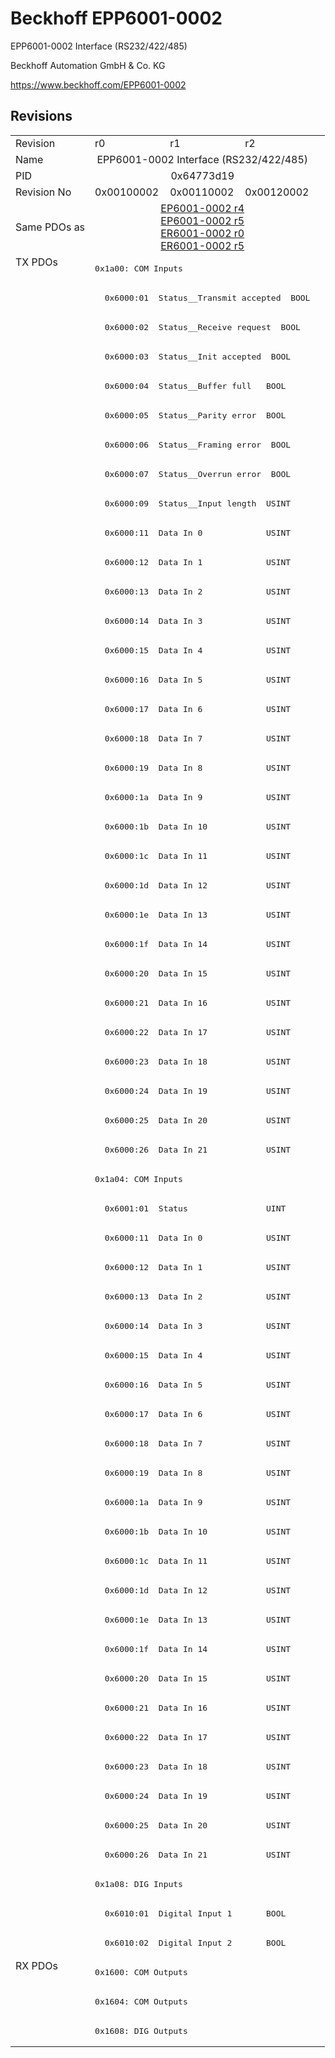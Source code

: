 # Beckhoff EPP6001-0002

EPP6001-0002 Interface (RS232/422/485)

Beckhoff Automation GmbH & Co. KG

https://www.beckhoff.com/EPP6001-0002

## Revisions
<table>
<tr >
<td>Revision</td>
<td>r0</td>
<td>r1</td>
<td>r2</td>
</tr>
<tr >
<td>Name</td>
<td colspan=3 align="center">EPP6001-0002 Interface (RS232/422/485)</td>
</tr>
<tr >
<td>PID</td>
<td colspan=3 align="center">0x64773d19</td>
</tr>
<tr >
<td>Revision No</td>
<td>0x00100002</td>
<td>0x00110002</td>
<td>0x00120002</td>
</tr>
<tr >
<td>Same PDOs as</td>
<td colspan=3 align="center"><a href="EP6001-0002">EP6001-0002 r4</a><br/><a href="EP6001-0002">EP6001-0002 r5</a><br/><a href="ER6001-0002">ER6001-0002 r0</a><br/><a href="ER6001-0002">ER6001-0002 r5</a></td>
</tr>
<tr class="txpdo pdosection">
<td rowspan=58 valign=top>TX PDOs</td>
<td colspan=3 align="left"><pre>0x1a00: COM Inputs</pre></td>
<td></td>
</tr>
<tr class="txpdo">
<td colspan=3 align="left"><pre>  0x6000:01  Status__Transmit accepted  BOOL</pre></td>
</tr>
<tr class="txpdo">
<td colspan=3 align="left"><pre>  0x6000:02  Status__Receive request  BOOL</pre></td>
</tr>
<tr class="txpdo">
<td colspan=3 align="left"><pre>  0x6000:03  Status__Init accepted  BOOL</pre></td>
</tr>
<tr class="txpdo">
<td colspan=3 align="left"><pre>  0x6000:04  Status__Buffer full   BOOL</pre></td>
</tr>
<tr class="txpdo">
<td colspan=3 align="left"><pre>  0x6000:05  Status__Parity error  BOOL</pre></td>
</tr>
<tr class="txpdo">
<td colspan=3 align="left"><pre>  0x6000:06  Status__Framing error  BOOL</pre></td>
</tr>
<tr class="txpdo">
<td colspan=3 align="left"><pre>  0x6000:07  Status__Overrun error  BOOL</pre></td>
</tr>
<tr class="txpdo">
<td colspan=3 align="left"><pre>  0x6000:09  Status__Input length  USINT</pre></td>
</tr>
<tr class="txpdo">
<td colspan=3 align="left"><pre>  0x6000:11  Data In 0             USINT</pre></td>
</tr>
<tr class="txpdo">
<td colspan=3 align="left"><pre>  0x6000:12  Data In 1             USINT</pre></td>
</tr>
<tr class="txpdo">
<td colspan=3 align="left"><pre>  0x6000:13  Data In 2             USINT</pre></td>
</tr>
<tr class="txpdo">
<td colspan=3 align="left"><pre>  0x6000:14  Data In 3             USINT</pre></td>
</tr>
<tr class="txpdo">
<td colspan=3 align="left"><pre>  0x6000:15  Data In 4             USINT</pre></td>
</tr>
<tr class="txpdo">
<td colspan=3 align="left"><pre>  0x6000:16  Data In 5             USINT</pre></td>
</tr>
<tr class="txpdo">
<td colspan=3 align="left"><pre>  0x6000:17  Data In 6             USINT</pre></td>
</tr>
<tr class="txpdo">
<td colspan=3 align="left"><pre>  0x6000:18  Data In 7             USINT</pre></td>
</tr>
<tr class="txpdo">
<td colspan=3 align="left"><pre>  0x6000:19  Data In 8             USINT</pre></td>
</tr>
<tr class="txpdo">
<td colspan=3 align="left"><pre>  0x6000:1a  Data In 9             USINT</pre></td>
</tr>
<tr class="txpdo">
<td colspan=3 align="left"><pre>  0x6000:1b  Data In 10            USINT</pre></td>
</tr>
<tr class="txpdo">
<td colspan=3 align="left"><pre>  0x6000:1c  Data In 11            USINT</pre></td>
</tr>
<tr class="txpdo">
<td colspan=3 align="left"><pre>  0x6000:1d  Data In 12            USINT</pre></td>
</tr>
<tr class="txpdo">
<td colspan=3 align="left"><pre>  0x6000:1e  Data In 13            USINT</pre></td>
</tr>
<tr class="txpdo">
<td colspan=3 align="left"><pre>  0x6000:1f  Data In 14            USINT</pre></td>
</tr>
<tr class="txpdo">
<td colspan=3 align="left"><pre>  0x6000:20  Data In 15            USINT</pre></td>
</tr>
<tr class="txpdo">
<td colspan=3 align="left"><pre>  0x6000:21  Data In 16            USINT</pre></td>
</tr>
<tr class="txpdo">
<td colspan=3 align="left"><pre>  0x6000:22  Data In 17            USINT</pre></td>
</tr>
<tr class="txpdo">
<td colspan=3 align="left"><pre>  0x6000:23  Data In 18            USINT</pre></td>
</tr>
<tr class="txpdo">
<td colspan=3 align="left"><pre>  0x6000:24  Data In 19            USINT</pre></td>
</tr>
<tr class="txpdo">
<td colspan=3 align="left"><pre>  0x6000:25  Data In 20            USINT</pre></td>
</tr>
<tr class="txpdo">
<td colspan=3 align="left"><pre>  0x6000:26  Data In 21            USINT</pre></td>
</tr>
<tr class="txpdo pdosection">
<td colspan=3 align="left"><pre>0x1a04: COM Inputs</pre></td>
</tr>
<tr class="txpdo">
<td colspan=3 align="left"><pre>  0x6001:01  Status                UINT</pre></td>
</tr>
<tr class="txpdo">
<td colspan=3 align="left"><pre>  0x6000:11  Data In 0             USINT</pre></td>
</tr>
<tr class="txpdo">
<td colspan=3 align="left"><pre>  0x6000:12  Data In 1             USINT</pre></td>
</tr>
<tr class="txpdo">
<td colspan=3 align="left"><pre>  0x6000:13  Data In 2             USINT</pre></td>
</tr>
<tr class="txpdo">
<td colspan=3 align="left"><pre>  0x6000:14  Data In 3             USINT</pre></td>
</tr>
<tr class="txpdo">
<td colspan=3 align="left"><pre>  0x6000:15  Data In 4             USINT</pre></td>
</tr>
<tr class="txpdo">
<td colspan=3 align="left"><pre>  0x6000:16  Data In 5             USINT</pre></td>
</tr>
<tr class="txpdo">
<td colspan=3 align="left"><pre>  0x6000:17  Data In 6             USINT</pre></td>
</tr>
<tr class="txpdo">
<td colspan=3 align="left"><pre>  0x6000:18  Data In 7             USINT</pre></td>
</tr>
<tr class="txpdo">
<td colspan=3 align="left"><pre>  0x6000:19  Data In 8             USINT</pre></td>
</tr>
<tr class="txpdo">
<td colspan=3 align="left"><pre>  0x6000:1a  Data In 9             USINT</pre></td>
</tr>
<tr class="txpdo">
<td colspan=3 align="left"><pre>  0x6000:1b  Data In 10            USINT</pre></td>
</tr>
<tr class="txpdo">
<td colspan=3 align="left"><pre>  0x6000:1c  Data In 11            USINT</pre></td>
</tr>
<tr class="txpdo">
<td colspan=3 align="left"><pre>  0x6000:1d  Data In 12            USINT</pre></td>
</tr>
<tr class="txpdo">
<td colspan=3 align="left"><pre>  0x6000:1e  Data In 13            USINT</pre></td>
</tr>
<tr class="txpdo">
<td colspan=3 align="left"><pre>  0x6000:1f  Data In 14            USINT</pre></td>
</tr>
<tr class="txpdo">
<td colspan=3 align="left"><pre>  0x6000:20  Data In 15            USINT</pre></td>
</tr>
<tr class="txpdo">
<td colspan=3 align="left"><pre>  0x6000:21  Data In 16            USINT</pre></td>
</tr>
<tr class="txpdo">
<td colspan=3 align="left"><pre>  0x6000:22  Data In 17            USINT</pre></td>
</tr>
<tr class="txpdo">
<td colspan=3 align="left"><pre>  0x6000:23  Data In 18            USINT</pre></td>
</tr>
<tr class="txpdo">
<td colspan=3 align="left"><pre>  0x6000:24  Data In 19            USINT</pre></td>
</tr>
<tr class="txpdo">
<td colspan=3 align="left"><pre>  0x6000:25  Data In 20            USINT</pre></td>
</tr>
<tr class="txpdo">
<td colspan=3 align="left"><pre>  0x6000:26  Data In 21            USINT</pre></td>
</tr>
<tr class="txpdo pdosection">
<td colspan=3 align="left"><pre>0x1a08: DIG Inputs</pre></td>
</tr>
<tr class="txpdo">
<td colspan=3 align="left"><pre>  0x6010:01  Digital Input 1       BOOL</pre></td>
</tr>
<tr class="txpdo">
<td colspan=3 align="left"><pre>  0x6010:02  Digital Input 2       BOOL</pre></td>
</tr>
<tr class="rxpdo pdosection">
<td rowspan=3 valign=top>RX PDOs</td>
<td colspan=3 align="left"><pre>0x1600: COM Outputs</pre></td>
<td></td>
</tr>
<tr class="rxpdo pdosection">
<td colspan=3 align="left"><pre>0x1604: COM Outputs</pre></td>
</tr>
<tr class="rxpdo pdosection">
<td colspan=3 align="left"><pre>0x1608: DIG Outputs</pre></td>
</tr>
</table>
